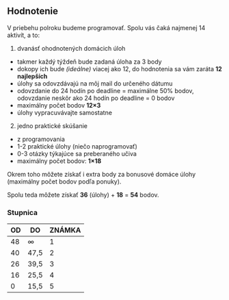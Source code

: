 ## Hodnotenie

V priebehu polroku budeme programovať. Spolu vás čaká najmenej 14 aktivít, a to:

1. dvanásť ohodnotených domácich úloh
  * takmer každý týždeň bude zadaná úloha za 3 body
  * dokopy ich bude *(ideálne)* viacej ako 12, do hodnotenia sa vám zaráta **12 najlepších**
  * úlohy sa odovzdávajú na môj mail do určeného dátumu
  * odovzdanie do 24 hodín po deadline = maximálne 50% bodov, odovzdanie neskôr ako 24 hodín po deadline = 0 bodov
  * maximálny počet bodov **12×3**
  * úlohy vypracuvávajte samostatne
2. jedno praktické skúšanie
  * z programovania
  * 1-2 praktické úlohy (niečo naprogramovať)
  * 0-3 otázky týkajúce sa preberaného učiva
  * maximálny počet bodov: **1×18**

Okrem toho môžete získať i extra body za bonusové domáce úlohy (maximálny počet bodov podľa ponuky).

Spolu teda môžete získať **36** (úlohy) + **18** = **54** bodov.

### Stupnica

| OD | DO |	ZNÁMKA |
|----|----|--------|
| 48 | ∞ | 1 |
| 40 | 47,5 |	2 |
| 26 | 39,5 |	3 |
| 16 | 25,5 | 4 |
| 0 | 15,5 | 5 |